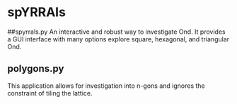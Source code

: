 # spYRRAls

##spyrrals.py 
An interactive and robust way to investigate Ond. It provides
a GUI interface with many options explore square, hexagonal,
and triangular Ond.


## polygons.py
This application allows for investigation into n-gons and ignores
the constraint of tiling the lattice.

